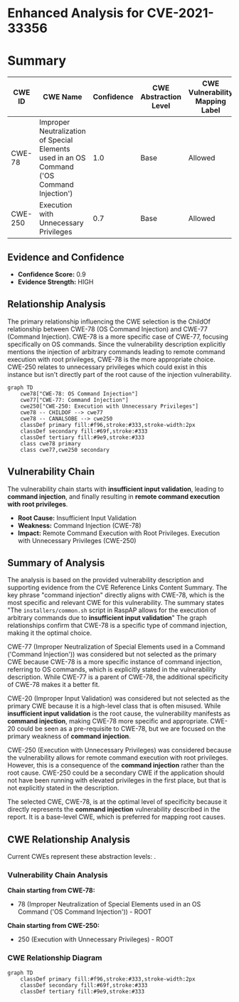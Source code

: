 # Enhanced Analysis for CVE-2021-33356

# Summary
| CWE ID | CWE Name | Confidence | CWE Abstraction Level | CWE Vulnerability Mapping Label | CWE-Vulnerability Mapping Notes |
|---|---|---|---|---|---|
| CWE-78 | Improper Neutralization of Special Elements used in an OS Command ('OS Command Injection') | 1.0 | Base | Allowed | Primary CWE |
| CWE-250 | Execution with Unnecessary Privileges | 0.7 | Base | Allowed | Secondary Candidate |

## Evidence and Confidence

*   **Confidence Score:** 0.9
*   **Evidence Strength:** HIGH

## Relationship Analysis
The primary relationship influencing the CWE selection is the ChildOf relationship between CWE-78 (OS Command Injection) and CWE-77 (Command Injection). CWE-78 is a more specific case of CWE-77, focusing specifically on OS commands. Since the vulnerability description explicitly mentions the injection of arbitrary commands leading to remote command execution with root privileges, CWE-78 is the more appropriate choice. CWE-250 relates to unnecessary privileges which could exist in this instance but isn't directly part of the root cause of the injection vulnerability.

```mermaid
graph TD
    cwe78["CWE-78: OS Command Injection"]
    cwe77["CWE-77: Command Injection"]
    cwe250["CWE-250: Execution with Unnecessary Privileges"]
    cwe78 -- CHILDOF --> cwe77
    cwe78 -- CANALSOBE --> cwe250
    classDef primary fill:#f96,stroke:#333,stroke-width:2px
    classDef secondary fill:#69f,stroke:#333
    classDef tertiary fill:#9e9,stroke:#333
    class cwe78 primary
    class cwe77,cwe250 secondary
```

## Vulnerability Chain
The vulnerability chain starts with **insufficient input validation**, leading to **command injection**, and finally resulting in **remote command execution with root privileges**.
  - **Root Cause:** Insufficient Input Validation
  - **Weakness:** Command Injection (CWE-78)
  - **Impact:** Remote Command Execution with Root Privileges. Execution with Unnecessary Privileges (CWE-250)

## Summary of Analysis
The analysis is based on the provided vulnerability description and supporting evidence from the CVE Reference Links Content Summary. The key phrase "command injection" directly aligns with CWE-78, which is the most specific and relevant CWE for this vulnerability. The summary states "The `installers/common.sh` script in RaspAP allows for the execution of arbitrary commands due to **insufficient input validation**"
The graph relationships confirm that CWE-78 is a specific type of command injection, making it the optimal choice.

CWE-77 (Improper Neutralization of Special Elements used in a Command ('Command Injection')) was considered but not selected as the primary CWE because CWE-78 is a more specific instance of command injection, referring to OS commands, which is explicitly stated in the vulnerability description. While CWE-77 is a parent of CWE-78, the additional specificity of CWE-78 makes it a better fit.

CWE-20 (Improper Input Validation) was considered but not selected as the primary CWE because it is a high-level class that is often misused. While **insufficient input validation** is the root cause, the vulnerability manifests as **command injection**, making CWE-78 more specific and appropriate. CWE-20 could be seen as a pre-requisite to CWE-78, but we are focused on the primary weakness of **command injection**.

CWE-250 (Execution with Unnecessary Privileges) was considered because the vulnerability allows for remote command execution with root privileges. However, this is a consequence of the **command injection** rather than the root cause. CWE-250 could be a secondary CWE if the application should not have been running with elevated privileges in the first place, but that is not explicitly stated in the description.

The selected CWE, CWE-78, is at the optimal level of specificity because it directly represents the **command injection** vulnerability described in the report. It is a base-level CWE, which is preferred for mapping root causes.


## CWE Relationship Analysis

Current CWEs represent these abstraction levels: .


### Vulnerability Chain Analysis

**Chain starting from CWE-78:**
- 78 (Improper Neutralization of Special Elements used in an OS Command ('OS Command Injection')) - ROOT


**Chain starting from CWE-250:**
- 250 (Execution with Unnecessary Privileges) - ROOT



### CWE Relationship Diagram

```mermaid
graph TD
    classDef primary fill:#f96,stroke:#333,stroke-width:2px
    classDef secondary fill:#69f,stroke:#333
    classDef tertiary fill:#9e9,stroke:#333
```